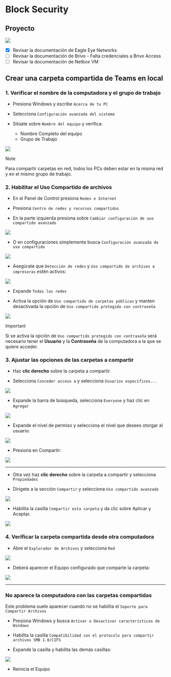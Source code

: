 
# Block Security

## Proyecto

![](https://github.com/killthmxall/Block-Security/blob/main/assets/imagenes%20readme/proyecto.png?raw=true)

- [x] Revisar la documentación de Eagle Eye Networks
- [ ] Revisar la documentación de Brivo
      - Falta credenciales a Brivo Access
- [ ] Revisar la documentación de Netbox VM

## Crear una carpeta compartida de Teams en local

### 1. Verificar el nombre de la computadora y el grupo de trabajo

- Presiona Windows y escribe `Acerca de tu PC`

- Selecciona `Configuración avanzada del sistema`

- Sitúate sobre `Nombre del equipo` y verifica:
        
    - Nombre Completo del equipo
    - Grupo de Trabajo

![](https://github.com/killthmxall/Block-Security/blob/main/assets/imagenes%20readme/img1.png?raw=true)

> [!NOTE]
> Para compartir carpetas en red, todos los PCs deben estar en la misma red y en el mismo grupo de trabajo.

### 2. Habilitar el Uso Compartido de archivos

- En el Panel de Control presiona `Redes e Internet`

- Presiona `Centro de redes y recursos compartidos`

- En la parte izquierda presiona sobre `Cambiar configuración de uso compartido avanzado`

![](https://github.com/killthmxall/Block-Security/blob/main/assets/imagenes%20readme/img2.png?raw=true)

- O en configuraciones simplemente busca `Configuración avanzada de uso compartido`

![](https://github.com/killthmxall/Block-Security/blob/main/assets/imagenes%20readme/img3.png?raw=true)

- Asegúrate que `Detección de redes` y `Uso compartido de archivos e impresoras` estén activos:

![](https://github.com/killthmxall/Block-Security/blob/main/assets/imagenes%20readme/img4.png?raw=true)

- Expande `Todas las redes`

- Activa la opción de `Uso compartido de carpetas públicas` y manten desactivada la opción de `Uso compartido protegido con contraseña`

![](https://github.com/killthmxall/Block-Security/blob/main/assets/imagenes%20readme/img5.png?raw=true)

> [!IMPORTANT]
> Si se activa la opción de `Uso compartido protegido con contraseña` será necesario tener el **Usuario** y la **Contraseña** de la computadora a la que se quiere acceder.

### 3. Ajustar las opciones de las carpetas a compartir

- Haz **clic derecho** sobre la carpeta a compartir.

- Selecciona `Conceder acceso a` y selecciona `Usuarios específicos...`

![](https://github.com/killthmxall/Block-Security/blob/main/assets/imagenes%20readme/img6.png?raw=true)

- Expande la barra de búsqueda, selecciona `Everyone` y haz clic en `Agregar`

![](https://github.com/killthmxall/Block-Security/blob/main/assets/imagenes%20readme/img7.png?raw=true)

- Expande el nivel de permiso y selecciona el nivel que desees otorgar al usuario:

![](https://github.com/killthmxall/Block-Security/blob/main/assets/imagenes%20readme/img8.png?raw=true)

- Presiona en Compartir:

![](https://github.com/killthmxall/Block-Security/blob/main/assets/imagenes%20readme/img9.png?raw=true)

---

- Otra vez haz **clic derecho** sobre la carpeta a compartir y selecciona `Propiedades`

- Dirígete a la sección `Compartir` y selecciona `Uso compartido avanzado`

![](https://github.com/killthmxall/Block-Security/blob/main/assets/imagenes%20readme/img10.png?raw=true)

- Habilita la casilla `Compartir esta carpeta` y da clic sobre Aplicar y Aceptar.

![](https://github.com/killthmxall/Block-Security/blob/main/assets/imagenes%20readme/img11.png?raw=true)


### 4. Verificar la carpeta compartida desde otra computadora

- Abre el `Explorador de Archivos` y selecciona `Red`

![](https://github.com/killthmxall/Block-Security/blob/main/assets/imagenes%20readme/img12.png?raw=true)

- Deberá aparecer el Equipo configurado que comparte la carpeta:

![](https://github.com/killthmxall/Block-Security/blob/main/assets/imagenes%20readme/img13.png?raw=true)

---

### No aparece la computadora con las carpetas compartidas

Este problema suele aparecer cuando no se habilita el `Soporte para Compartir Archivos`

- Presiona Windows y busca `Activar o Desactivar características de Windows`

- Habilita la casilla `Compatibilidad con el protocolo para compartir archivos SMB 1.0/CIFS`

- Expande la casilla y habilita las demás casillas:

![](https://github.com/killthmxall/Block-Security/blob/main/assets/imagenes%20readme/img14.png?raw=true)

- Reinicia el Equipo
